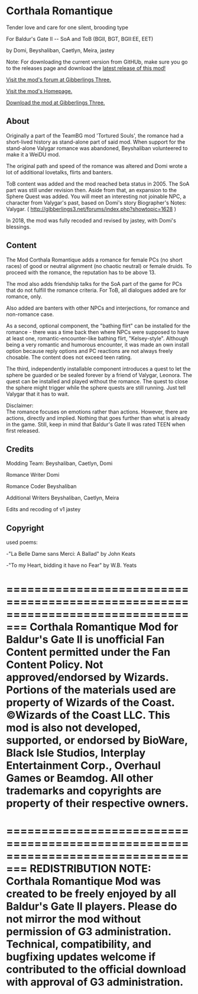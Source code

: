 # Corthala Romantique

Tender love and care for one silent, brooding type

For Baldur's Gate II -- SoA and ToB (BGII, BGT, BGII:EE, EET)

by Domi, Beyshaliban, Caetlyn, Meira, jastey

Note: For downloading the current version from GitHUb, make sure you go to the releases page and download the [latest release of this mod!](https://github.com/Gibberlings3/Corthala_Romantique/releases)



[Visit the mod's forum at Gibberlings Three.](https://www.gibberlings3.net/forums/topic/29306-corthala-romantique-valygar-romance/)





[Visit the mod's Homepage.](https://www.gibberlings3.net/mods/npcs/corthala/)



[Download the mod at Gibberlings Three.](https://www.gibberlings3.net/files/file/1001-corthala-romantique/)



## About
Originally a part of the TeamBG mod 'Tortured Souls', the romance had a short-lived history as stand-alone part of said mod. When support for the stand-alone Valygar romance was abandoned, Beyshaliban volunteered to make it a WeiDU mod.  

The original path and speed of the romance was altered and Domi wrote a lot of additional lovetalks, flirts and banters.  

ToB content was added and the mod reached beta status in 2005. The SoA part was still under revision then. Aside from that, an expansion to the Sphere Quest was added.  You will meet an interesting not joinable NPC, a character from Valygar's past, based on Domi's story Biographer's Notes: Valygar. ( http://gibberlings3.net/forums/index.php?showtopic=1628 )

In 2018, the mod was fully recoded and revised by jastey, with Domi's blessings.



## Content
The Mod Corthala Romantique adds a romance for female PCs (no short races) of good or neutral alignment (no chaotic neutral) or female druids. To proceed with the romance, the reputation has to be above 13.

The mod also adds friendship talks for the SoA part of the game for PCs that do not fulfill the romance criteria. For ToB, all dialogues added are for romance, only.

Also added are banters with other NPCs and interjections, for romance and non-romance case.

As a second, optional component, the "bathing flirt" can be installed for the romance -  there was a time back then where NPCs were supposed to have at least one, romantic-encounter-like bathing flirt, "Kelsey-style". Although being a very romantic and humorous encounter, it was made an own install option because reply options and PC reactions are not always freely chosable. The content does not exceed teen rating. 

The third, independently installable component introduces a quest to let the sphere be guarded or be sealed forever by a friend of Valygar, Leonora. The quest can be installed and played without the romance.
The quest to close the sphere might trigger while the sphere quests are still running. Just tell Valygar that it has to wait.

Disclaimer:  
The romance focuses on emotions rather than actions.  However, there are actions, directly and implied.  Nothing that goes further than what is already in the game.  Still, keep in mind that Baldur's Gate II was rated TEEN when first released.  



## Credits

Modding Team:
Beyshaliban, Caetlyn, Domi

Romance Writer
Domi

Romance Coder
Beyshaliban

Additional Writers
Beyshaliban, Caetlyn, Meira

Edits and recoding of v1 
jastey



## Copyright

used poems:

-"La Belle Dame sans Merci: A Ballad" by John Keats

-"To my Heart, bidding it have no Fear" by W.B. Yeats

=================================================================================
Corthala Romantique Mod for Baldur's Gate II is unofficial Fan Content permitted under the Fan Content Policy. Not approved/endorsed by Wizards. Portions of the materials used are property of Wizards of the Coast. ©Wizards of the Coast LLC.
This mod is also not developed, supported, or endorsed by BioWare, Black Isle Studios, Interplay Entertainment Corp., Overhaul Games or Beamdog. All other trademarks and copyrights are property of their respective owners.
=================================================================================

=================================================================================
REDISTRIBUTION NOTE: Corthala Romantique Mod was created to be freely enjoyed by all 
Baldur's Gate II players. Please do not mirror the mod without permission of G3 administration. Technical, compatibility, and bugfixing updates welcome if contributed to the official download with approval of G3 administration.
================================================================================= 


